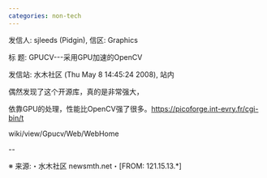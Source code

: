 ```yaml
---
categories: non-tech
---
```

发信人: sjleeds (Pidgin), 信区: Graphics

标  题: GPUCV---采用GPU加速的OpenCV

发信站: 水木社区 (Thu May  8 14:45:24 2008), 站内



偶然发现了这个开源库，真的是非常强大，



依靠GPU的处理，性能比OpenCV强了很多。https://picoforge.int-evry.fr/cgi-bin/t

wiki/view/Gpucv/Web/WebHome





--



※ 来源:・水木社区 newsmth.net・[FROM: 121.15.13.*]                                                                     

                                                                                                                        

                                                                                                                        

                                                                                                                        

                                                                                                                        

                                                                                                                        

                                                                                                                        

                                                                                                                        

                                                                                                                        

                                                                                                                        

                                                                                                                        

